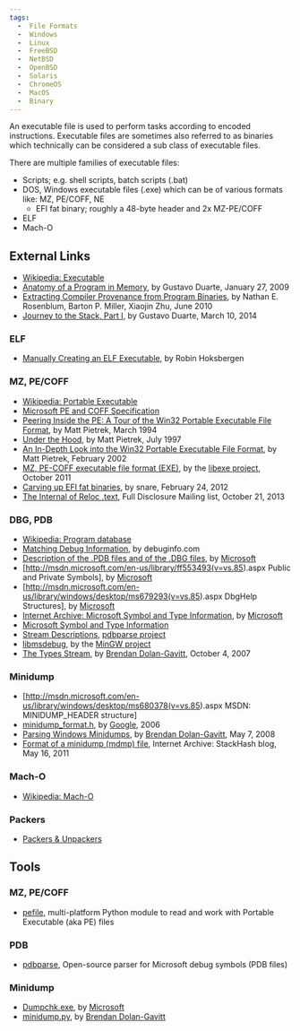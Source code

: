 ```yaml
---
tags:
  -  File Formats
  -  Windows
  -  Linux
  -  FreeBSD
  -  NetBSD
  -  OpenBSD
  -  Solaris
  -  ChromeOS
  -  MacOS
  -  Binary
---
```

An executable file is used to perform tasks according to encoded
instructions. Executable files are sometimes also referred to as
binaries which technically can be considered a sub class of executable
files.

There are multiple families of executable files:

- Scripts; e.g. shell scripts, batch scripts (.bat)
- DOS, Windows executable files (.exe) which can be of various formats
  like: MZ, PE/COFF, NE
  - EFI fat binary; roughly a 48-byte header and 2x MZ-PE/COFF
- ELF
- Mach-O

## External Links

- [Wikipedia: Executable](http://en.wikipedia.org/wiki/Executable)
- [Anatomy of a Program in
  Memory](http://duartes.org/gustavo/blog/post/anatomy-of-a-program-in-memory/),
  by Gustavo Duarte, January 27, 2009
- [Extracting Compiler Provenance from Program
  Binaries](ftp://ftp.cs.wisc.edu/paradyn/papers/Rosenblum10prov.pdf),
  by Nathan E. Rosenblum, Barton P. Miller, Xiaojin Zhu, June 2010
- [Journey to the Stack, Part
  I](http://duartes.org/gustavo/blog/post/journey-to-the-stack/), by
  Gustavo Duarte, March 10, 2014

### ELF

- [Manually Creating an ELF
  Executable](http://robinhoksbergen.com/papers/howto_elf.html), by
  Robin Hoksbergen

### MZ, PE/COFF

- [Wikipedia: Portable
  Executable](http://en.wikipedia.org/wiki/Portable_Executable)
- [Microsoft PE and COFF
  Specification](http://msdn.microsoft.com/en-us/windows/hardware/gg463119.aspx)
- [Peering Inside the PE: A Tour of the Win32 Portable Executable File
  Format](http://msdn.microsoft.com/en-us/magazine/ms809762.aspx), by
  Matt Pietrek, March 1994
- [Under the Hood](http://www.microsoft.com/msj/0797/hood0797.aspx), by
  Matt Pietrek, July 1997
- [An In-Depth Look into the Win32 Portable Executable File
  Format](http://msdn.microsoft.com/en-us/magazine/cc301805.aspx), by
  Matt Pietrek, February 2002
- [MZ, PE-COFF executable file format
  (EXE)](https://googledrive.com/host/0B3fBvzttpiiSd1dKQVU0WGVESlU/Executable%20(EXE)%20file%20format.pdf),
  by the [libexe project](libexe.md), October 2011
- [Carving up EFI fat
  binaries](http://ho.ax/posts/2012/02/carving-up-efi-fat-binaries/), by
  snare, February 24, 2012
- [The Internal of Reloc
  .text](http://seclists.org/fulldisclosure/2013/Oct/157), Full
  Disclosure Mailing list, October 21, 2013

### DBG, PDB

- [Wikipedia: Program
  database](http://en.wikipedia.org/wiki/Program_database)
- [Matching Debug
  Information](http://www.debuginfo.com/articles/debuginfomatch.html),
  by debuginfo.com
- [Description of the .PDB files and of the .DBG
  files](http://support.microsoft.com/kb/121366), by
  [Microsoft](microsoft.md)
- \[<http://msdn.microsoft.com/en-us/library/ff553493(v=vs.85>).aspx
  Public and Private Symbols\], by [Microsoft](microsoft.md)
- \[<http://msdn.microsoft.com/en-us/library/windows/desktop/ms679293(v=vs.85>).aspx
  DbgHelp Structures\], by [Microsoft](microsoft.md)
- [Internet Archive: Microsoft Symbol and Type
  Information](http://web.archive.org/web/20070915060650/http://www.x86.org/ftp/manuals/tools/sym.pdf),
  by [Microsoft](microsoft.md)
- [Microsoft Symbol and Type
  Information](http://pierrelib.pagesperso-orange.fr/exec_formats/MS_Symbol_Type_v1.0.pdf)
- [Stream
  Descriptions](https://code.google.com/p/pdbparse/wiki/StreamDescriptions),
  [pdbparse project](https://code.google.com/p/pdbparse/)
- [libmsdebug](https://sourceforge.net/p/mingw-w64/code/HEAD/tree/experimental/tools/libmsdebug/),
  by the [MinGW project](mingw.md)
- [The Types
  Stream](http://moyix.blogspot.com/2007/10/types-stream.html), by
  [Brendan Dolan-Gavitt](brendan_dolan-gavitt.md), October 4,
  2007

### Minidump

- \[<http://msdn.microsoft.com/en-us/library/windows/desktop/ms680378(v=vs.85>).aspx
  MSDN: MINIDUMP_HEADER structure\]
- [minidump_format.h](https://code.google.com/p/google-breakpad/source/browse/trunk/src/google_breakpad/common/minidump_format.h),
  by [Google](google.md), 2006
- [Parsing Windows
  Minidumps](http://moyix.blogspot.com/2008/05/parsing-windows-minidumps.html),
  by [Brendan Dolan-Gavitt](brendan_dolan-gavitt.md), May 7,
  2008
- [Format of a minidump (mdmp)
  file](http://web.archive.org/web/20110814041817/http://www.stackhash.com/blog/post/Format-of-a-minidump-(mdmp)-file.aspx),
  Internet Archive: StackHash blog, May 16, 2011

### Mach-O

- [Wikipedia: Mach-O](http://en.wikipedia.org/wiki/Mach-O)

### Packers

- [Packers & Unpackers](http://www.woodmann.com/crackz/Packers.htm)

## Tools

### MZ, PE/COFF

- [pefile](https://code.google.com/p/pefile/), multi-platform Python
  module to read and work with Portable Executable (aka PE) files

### PDB

- [pdbparse](https://code.google.com/p/pdbparse/), Open-source parser
  for Microsoft debug symbols (PDB files)

### Minidump

- [Dumpchk.exe](http://support.microsoft.com/kb/315271), by
  [Microsoft](microsoft.md)
- [minidump.py](http://amnesia.gtisc.gatech.edu/~moyix/minidump.py), by
  [Brendan Dolan-Gavitt](brendan_dolan-gavitt.md)